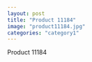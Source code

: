 ```yaml
---
layout: post
title: "Product 11184"
image: "product11184.jpg"
categories: "category1"
---
```

Product 11184
